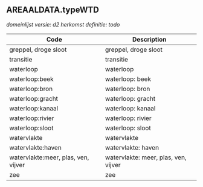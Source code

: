 ## AREAALDATA.typeWTD

*domeinlijst versie: d2* *herkomst definitie: todo*

 |Code |Description	|
|	---	|	---	|
| greppel, droge sloot | greppel, droge sloot |
| transitie | transitie |
| waterloop | waterloop |
| waterloop:beek | waterloop: beek |
| waterloop:bron | waterloop: bron |
| waterloop:gracht | waterloop: gracht |
| waterloop:kanaal | waterloop: kanaal |
| waterloop:rivier | waterloop: rivier |
| waterloop:sloot | waterloop: sloot |
| watervlakte | watervlakte |
| watervlakte:haven | watervlakte: haven |
| watervlakte:meer, plas, ven, vijver | watervlakte: meer, plas, ven, vijver |
| zee | zee |
